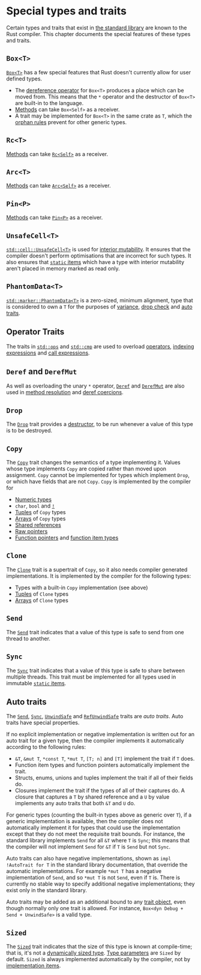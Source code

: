 # Special types and traits

Certain types and traits that exist in [the standard library] are known to the
Rust compiler. This chapter documents the special features of these types and
traits.

## `Box<T>`

[`Box<T>`] has a few special features that Rust doesn't currently allow for user
defined types.

* The [dereference operator] for `Box<T>` produces a place which can be moved
  from. This means that the `*` operator and the destructor of `Box<T>` are
  built-in to the language.
* [Methods] can take `Box<Self>` as a receiver.
* A trait may be implemented for `Box<T>` in the same crate as `T`, which the
  [orphan rules] prevent for other generic types.

## `Rc<T>`

[Methods] can take [`Rc<Self>`] as a receiver.

## `Arc<T>`

[Methods] can take [`Arc<Self>`] as a receiver.

## `Pin<P>`

[Methods] can take [`Pin<P>`] as a receiver.

## `UnsafeCell<T>`

[`std::cell::UnsafeCell<T>`] is used for [interior mutability]. It ensures that
the compiler doesn't perform optimisations that are incorrect for such types.
It also ensures that [`static` items] which have a type with interior
mutability aren't placed in memory marked as read only.

## `PhantomData<T>`

[`std::marker::PhantomData<T>`] is a zero-sized, minimum alignment, type that
is considered to own a `T` for the purposes of [variance], [drop check] and
[auto traits](#auto-traits).

## Operator Traits

The traits in [`std::ops`] and [`std::cmp`] are used to overload [operators],
[indexing expressions] and [call expressions].

## `Deref` and `DerefMut`

As well as overloading the unary `*` operator, [`Deref`] and [`DerefMut`] are
also used in [method resolution] and [deref coercions].

## `Drop`

The [`Drop`] trait provides a [destructor], to be run whenever a value of this
type is to be destroyed.

## `Copy`

The [`Copy`] trait changes the semantics of a type implementing it. Values
whose type implements `Copy` are copied rather than moved upon assignment.
`Copy` cannot be implemented for types which implement `Drop`, or which have
fields that are not `Copy`. `Copy` is implemented by the compiler for

* [Numeric types]
* `char`, `bool` and [`!`]
* [Tuples] of `Copy` types
* [Arrays] of `Copy` types
* [Shared references]
* [Raw pointers]
* [Function pointers] and [function item types]

## `Clone`

The [`Clone`] trait is a supertrait of `Copy`, so it also needs compiler
generated implementations. It is implemented by the compiler for the following
types:

* Types with a built-in `Copy` implementation (see above)
* [Tuples] of `Clone` types
* [Arrays] of `Clone` types

## `Send`

The [`Send`] trait indicates that a value of this type is safe to send from one
thread to another.

## `Sync`

The [`Sync`] trait indicates that a value of this type is safe to share between
multiple threads. This trait must be implemented for all types used in
immutable [`static` items].

## Auto traits

The [`Send`], [`Sync`], [`UnwindSafe`] and [`RefUnwindSafe`] traits are _auto
traits_. Auto traits have special properties.

If no explicit implementation or negative implementation is written out for an
auto trait for a given type, then the compiler implements it automatically
according to the following rules:

* `&T`, `&mut T`, `*const T`, `*mut T`, `[T; n]` and `[T]` implement the trait
  if `T` does.
* Function item types and function pointers automatically implement the trait.
* Structs, enums, unions and tuples implement the trait if all of their fields
  do.
* Closures implement the trait if the types of all of their captures do. A
  closure that captures a `T` by shared reference and a `U` by value implements
  any auto traits that both `&T` and `U` do.

For generic types (counting the built-in types above as generic over `T`), if a
generic implementation is available, then the compiler does not automatically
implement it for types that could use the implementation except that they do not
meet the requisite trait bounds. For instance, the standard library implements
`Send` for all `&T` where `T` is `Sync`; this means that the compiler will not
implement `Send` for `&T` if `T` is `Send` but not `Sync`.

Auto traits can also have negative implementations, shown as `impl !AutoTrait
for T` in the standard library documentation, that override the automatic
implementations. For example `*mut T` has a negative implementation of `Send`,
and so `*mut T` is not `Send`, even if `T` is. There is currently no stable way
to specify additional negative implementations; they exist only in the standard
library.

Auto traits may be added as an additional bound to any [trait object], even
though normally only one trait is allowed. For instance, `Box<dyn Debug + Send +
UnwindSafe>` is a valid type.

## `Sized`

The [`Sized`] trait indicates that the size of this type is known at
compile-time; that is, it's not a [dynamically sized type]. [Type parameters]
are `Sized` by default. `Sized` is always implemented automatically by the
compiler, not by [implementation items].

[`Arc<Self>`]: ../../std/sync/struct.Arc.html
[`Box<T>`]: ../../std/boxed/struct.Box.html
[`Clone`]: ../../std/clone/trait.Clone.html
[`Copy`]: ../../std/marker/trait.Copy.html
[`Deref`]: ../../std/ops/trait.Deref.html
[`DerefMut`]: ../../std/ops/trait.DerefMut.html
[`Drop`]: ../../std/ops/trait.Drop.html
[`Pin<P>`]: ../../std/pin/struct.Pin.html
[`Rc<Self>`]: ../../std/rc/struct.Rc.html
[`RefUnwindSafe`]: ../../std/panic/trait.RefUnwindSafe.html
[`Send`]: ../../std/marker/trait.Send.html
[`Sized`]: ../../std/marker/trait.Sized.html
[`std::cell::UnsafeCell<T>`]: ../../std/cell/struct.UnsafeCell.html
[`std::cmp`]: ../../std/cmp/index.html
[`std::marker::PhantomData<T>`]: ../../std/marker/struct.PhantomData.html
[`std::ops`]: ../../std/ops/index.html
[`UnwindSafe`]: ../../std/panic/trait.UnwindSafe.html
[`Sync`]: ../../std/marker/trait.Sync.html

[Arrays]: ../types/array.md
[call expressions]: ../expressions/call-expr.md
[deref coercions]: ../type-coercions.md#coercion-types
[dereference operator]: ../expressions/operator-expr.md#the-dereference-operator
[destructor]: ../destructors.md
[drop check]: ../../nomicon/dropck.html
[dynamically sized type]: ../dynamically-sized-types.md
[Function pointers]: ../types/function-pointer.md
[function item types]: ../types/function-item.md
[implementation items]: ../items/implementations.md
[indexing expressions]: ../expressions/array-expr.md#array-and-slice-indexing-expressions
[interior mutability]: ../interior-mutability.md
[Numeric types]: ../types/numeric.md
[Methods]: ../items/associated-items.md#associated-functions-and-methods
[method resolution]: ../expressions/method-call-expr.md
[operators]: ../expressions/operator-expr.md
[orphan rules]: ../items/implementations.md#trait-implementation-coherence
[Raw pointers]: ../types/pointer.md#raw-pointers-const-and-mut
[`static` items]: ../items/static-items.md
[Shared references]: ../types/pointer.md#shared-references-
[the standard library]: ../../std/index.html
[trait object]: ../types/trait-object.md
[Tuples]: ../types/tuple.md
[Type parameters]: ../types/parameters.md
[variance]: ../subtyping.md#variance
[`!`]: ../types/never.md
